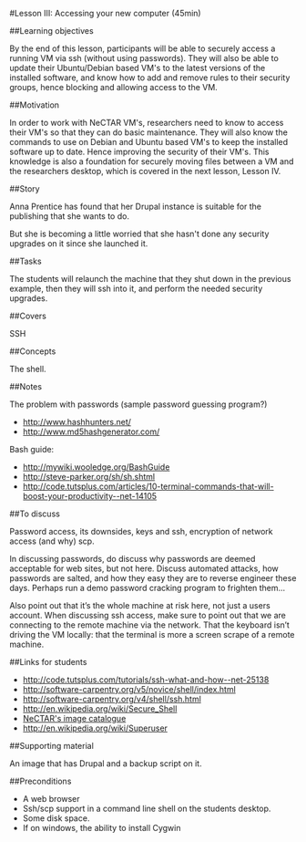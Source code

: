 #Lesson III: Accessing your new computer (45min)

##Learning objectives 

By the end of this lesson, participants will be able to securely access a running VM via ssh (without using passwords).
They will also be able to update their Ubuntu/Debian based VM's to the latest versions of the installed software, and
know how to add and remove rules to their security groups, hence blocking and allowing access to the VM.

##Motivation 

In order to work with NeCTAR VM's, researchers need to know to access their VM's so that they can do basic maintenance.
They will also know the commands to use on Debian and Ubuntu based VM's to keep the installed software up to date. Hence
improving the security of their VM's.
This knowledge is also a foundation for securely moving files between a VM and the researchers desktop, which is covered
in the next lesson, Lesson IV.

##Story

Anna Prentice has found that her Drupal instance is suitable for the publishing that she wants to do. 

But she is becoming a little worried that she hasn't done any security upgrades on it since she launched it. 

##Tasks

The students will relaunch the machine that they shut down in the previous example, then they will ssh into it, and
perform the needed security upgrades.

##Covers

SSH

##Concepts

The shell.

##Notes 

The problem with passwords (sample password guessing program?)

* http://www.hashhunters.net/
* http://www.md5hashgenerator.com/

Bash guide:

* http://mywiki.wooledge.org/BashGuide
* http://steve-parker.org/sh/sh.shtml 
* http://code.tutsplus.com/articles/10-terminal-commands-that-will-boost-your-productivity--net-14105

##To discuss 

 Password access, its downsides, keys and ssh, encryption of network access (and why) scp. 
 
 In discussing passwords, do discuss why passwords are deemed acceptable for web sites, but not here. 
 Discuss automated attacks, how passwords are salted, and how they easy they are to reverse engineer these days. 
 Perhaps run a demo password cracking program to frighten them... 
 
 Also point out that it’s the whole machine at risk here, not just a users account. 
 When discussing ssh access, make sure to point out that we are connecting to the remote machine via the network. 
 That the keyboard isn’t driving the VM locally: that the terminal is more a screen scrape of a remote machine.

##Links for students 

* http://code.tutsplus.com/tutorials/ssh-what-and-how--net-25138
* http://software-carpentry.org/v5/novice/shell/index.html
* http://software-carpentry.org/v4/shell/ssh.html
* http://en.wikipedia.org/wiki/Secure_Shell
* [NeCTAR's image catalogue](https://wiki.rc.nectar.org.au/wiki/Image_Catalog)
* http://en.wikipedia.org/wiki/Superuser


##Supporting material 

An image that has Drupal and a backup script on it.

##Preconditions 

* A web browser
* Ssh/scp support in a command line shell on the students desktop.
* Some disk space.
* If on windows, the ability to install Cygwin

